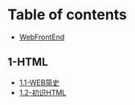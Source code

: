 # Table of contents

* [WebFrontEnd](README.md)

## 1-HTML

* [1.1-WEB简史](1-HTML/1.1-Web简史.md)
* [1.2-初识HTML](1-HTML/1.2-初识HTML.md)


